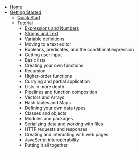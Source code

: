 - [Home](/)
- [Getting Started](/getting-started/getting-started.md)
    - [Quick Start](/getting-started/quick-start.md)
    - [Tutorial](/getting-started/tutorial.md)
      - [Expressions and Numbers](/getting-started/expressions.md)
      - [Strings and Text](/getting-started/strings.md)
      - Variable definitions
      - Moving to a text editor
      - Booleans, predicates, and the conditional expression
      - Getting user input
      - Basic lists
      - Creating your own functions
      - Recursion
      - Higher-order functions
      - Currying and partial application
      - Lists in more depth
      - Pipelines and function composition
      - Vectors and Arrays
      - Hash tables and Maps
      - Defining your own data types
      - Classes and objects
      - Modules and packages
      - Serializing data and working with files
      - HTTP requests and responses
      - Creating and interacting with web pages
      - JavaScript interoperability
      - Putting it all together
